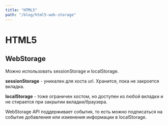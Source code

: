 ```yaml
---
title: "HTML5"
path: "/blog/html5-web-storage"
---
```

# HTML5

## WebStorage

Можно использовать sessionStorage и localStorage. 

**sessionStorage** - уникален для хоста url. Хранится, пока не закроется вкладка.

**localStorage** - тоже ограничен хостом, но доступен из любой вкладки и не стирается при закрытии вкладки/браузера.

WebStorage API поддерживает события, то есть можно подписаться на событие добавления или изменения информации в localStorage.
